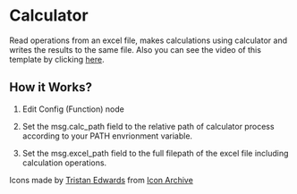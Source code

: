 
# Calculator
Read operations from an excel file, makes calculations using calculator and writes the results to the same file. Also you can see the video of this template by clicking [here](https://www.loom.com/share/2f0311c25cdf483a9a8c45b90741f10c?hide_owner=true&hide_speed=true&hide_share=true&hide_title=true&hideEmbedTopBar=true). 

## How it Works?
1. Edit Config (Function) node

2. Set the msg.calc_path field to the relative path of calculator process according to
your PATH envrionment variable.

3. Set the msg.excel_path field to the full filepath of the excel file including
calculation operations.

Icons made by [Tristan Edwards](http://dribbble.com/tristanedwards) from [Icon Archive](https://iconarchive.com/)